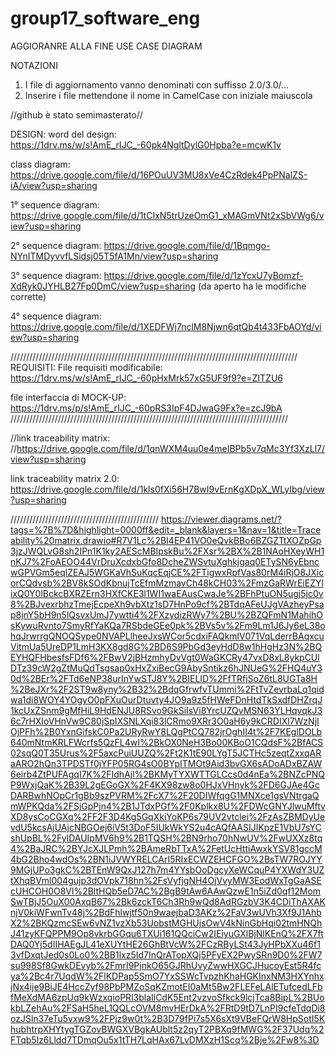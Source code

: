 # group17_software_eng
AGGIORANRE ALLA FINE USE CASE DIAGRAM

NOTAZIONI
1. I file di aggiornamento vanno denominati con suffisso 2.0/3.0/...
2. Inserire i file mettendone il nome in CamelCase con iniziale maiuscola

//github è stato semimasterato//


DESIGN: 
word del design: 
https://1drv.ms/w/s!AmE_rIJC_-60pk4NgltDylG0Hpba?e=mcwK1v

class diagram: 
https://drive.google.com/file/d/16POuUV3MU8xVe4CzRdek4PpPNalZS-iA/view?usp=sharing

1° sequence diagram: 
https://drive.google.com/file/d/1tCIxN5trUzeOmG1_xMAGmVNt2xSbVWg6/view?usp=sharing

2° sequence diagram: 
https://drive.google.com/file/d/1Bqmgo-NYnITMDyvvfLSidsj05T5fA1Mn/view?usp=sharing

3° sequence diagram:
https://drive.google.com/file/d/1zYcxU7yBomzf-XdRyk0JYHLB27Fp0DmC/view?usp=sharing
(da aperto ha le modifiche corrette)

4° sequence diagram: 
https://drive.google.com/file/d/1XEDFWj7nclM8Njwn6qtQb4t433FbAOYd/view?usp=sharing

///////////////////////////////////////////////////////////////////////////////////////////
REQUISITI: 
File requisiti modificabile:
https://1drv.ms/w/s!AmE_rIJC_-60pHxMrk57xG5UF9f9?e=ZITZU6

file interfaccia di MOCK-UP: 
https://1drv.ms/p/s!AmE_rIJC_-60pRS3IpF4DJwaG9Fx?e=zcJ9bA
////////////////////////////////////////////////////////////////////////////////////////

//link traceability matrix: 
//https://drive.google.com/file/d/1qnWXM4uu0e4meIBPb5v7qMc3Yf3XzLl7/view?usp=sharing

link traceability matrix 2.0:
https://drive.google.com/file/d/1kls0fXi56H7BwI9vErnKgXDpX_WLyIbg/view?usp=sharing


///////////////////////////////////////////////
https://viewer.diagrams.net/?tags=%7B%7D&highlight=0000ff&edit=_blank&layers=1&nav=1&title=Traceability%20matrix.drawio#R7V1Lc%2BI4EP41VO0eQvkBBo6BZGZTtXOZpGp3jzJWQLvG8sh2IPn1K1ky2AEScMBIpskBu%2FXsr%2BX%2B1NAoHXeyWH1nKJ7%2FoAEOO44VrDruXcdxbGfo8DcheZWSvtuXghkjgaq0ETySN6yEbncwGPVGm5eqlZEAJ5WGKaVhSuKqcEqjCE%2FTigwxRpfVas80rM4iRjO8JXicorCQdvsb%2BV8kSOdKbnujTcEfmMzmavCh48kCH03%2FmzGaRWrEiEZYlixQ0Y0lBckcBXRZErn3HXfCKE3l1WI1waEAusCwaJe%2BFhPtuON5ugj5jc0v8%2BJvexrbhzTmejEcpeXh9vbXtz1sD7HnPo9cf%2BTdqAFeUJgVAzheyPsap8jnY5bH9n5lQsvxUmJ7ywtti4%2FXzydizRWy7%2BU%2BZQFmN1MahihOsKywuRvnto7SmyRfYaKQa7RSbdeGEe0pk%2BVs5v%2Fm9Lm1J6Jy6eL38ohqJrwrrgQNOQSype0NVAPLlheeJxsWCor5cdxiFAQkmlV071VqLderrBAqxcuVitmUa5UreDP1LmH3KX8gd8G%2BD6S9PbGd3eyHdD8w1hHgHz3N%2BQEYHQFHbesfsFDf6%2FBwV2jBHzmhyDvVgt0WaGKCRy47vxD8xL8ykpCUlDTz39cW2gZtMuQdTsgsap0xHxZxiBecG9AbySntikz6hJNUeG%2FHQ4uY30d%2BEr%2FTd6eNP38urInYwSTJ8Y%2BIELID%2FfTRfjSoZ6tL8UGTa8H%2BeJXr%2F2ST9w8yny%2B32%2BdqGfrwfvTUmmi%2FtTvZevrbaLq1qidwa1di8WOY4YOgyO0pFXuOurDtuvty4JO9a9z5fHWeFDnHtdTkSxdfDHZrqJ1kcUxZSnm9gMfHiL9HdENJU8RSvo9GkSiIsVi8YrcUZQvMSN63YLHqvqkJ36c7rHXIoVHnVw9C80jSpIXSNLXqi83lCRmo9XRr3O0aH6y9kCRDIXl7WzNjIOjPFh%2B0YxnGifskC0Pa2URyRwY8LQgPtCQ782jrOghII4t%2F7KEglDOLb640mNtmKRLFWcrfs5QzFL4wI%2BkOX0NeH3Bo00KBoO1CQdsF%2BfACS02sqQ0T35Urus%2F5axcPuiUUZQ%2Ft2K1tE90LYgT5JCTHc5zeqtZxxqARaARO2hQn3TPDSTf0jYFP05RG4sO0BYpITMOt9Aid3bvGX6sADoADxBZAW6eirb4ZtPUFAgqI7K%2FIdhAjl%2BKMyTYXWTTGLCcs0d4nEa%2BNZcPNQP9WxjQaK%2B39L2gEGoGX%2F4KX98zw8o0HJxVHnyk%2FD6GJAe4GcDARBwhNOpCr1gBb9szPVRM%2FcX7%2F20DIWfqgG1MNXce1gsVNtrgaQmWPKQda%2FSjGpPjn4%2B1JTdxPGf%2F0Kplkx8U%2FDWcGNYJlwuMftvXD8ysCoCGXq%2FF2F3D4Kg5GqXkiYoKP6s79UV2vtclei%2FzAsZBMDyUevdU5kcsAjUAjcNBGOej6iV5t3DoF5IUkWkYS2u4cAQfAASIJIKpzE1VbU7sYCshUpBL%2FylDAUIpMV6h9%2B1TQSH%2BN9rho70hNwUV%2FwUXXz8tq4%2BaJRC%2BYJcXJLPmh%2BAmeRbTTxA%2FetUcHttiAwxkYSV81gccM4bG2Bho4wdOs%2BN1iJVWYRELCArI5RIxECWZEHCFGO%2BsTW7ROJYY9MGjUPo3gkC%2BTEnW9QxJ127h7m4YYsbOoDgcyXeWCquP4YXWdY3UZtXhqBVml004gujp3dOVpk718hn%2FsVyfjgNH4OjVvyMW3EodWxTgGaASEcUHCOH0O8Vl%2BltHQb5eD7AC%2BgB9tAw6AAwQzwE1n5iZd0qf12MomSwTBjJ5OuX00AxqB67%2Bk6zckT6Ch3Rh9wQd8AdRGzbV3K4CDiThAXAKnjV0kiWFwnTv48j%2BdFhlwjtf50n9waejbaD3AKz%2FaV3wUVh3Xf9J1AhbX2%2BKQzmcSEw6vNZ1vzXb53UobstMGHUjsOwV4kNinGbHqi02tmHNQhJ41zyKFQPPM9Op8vkrbGGqu6TXUi161QQciCw2IEiyuGXlBjNlKEnQ%2FX7ftDAQ0Yj5dIIHAEgJL41eXUYtHE26GhBtVcW%2FCzRByLSt43JyHPbXXu46f13vfDxqtJed0s0Lo0%2BB1lxz5Id7InQrATopXQj5PFyEX2PwySRn9D0%2FW7su998Sf8GwkDEvyb%2FmrI9PjnkO65GJRhUvyZwwHXGCJHucoyEst5R4fcya%2Bc4r7UqdW%2FlKDPap5SmO7YxSSWcTvpzhKhaHGKInxNM3HXYnhxjNx4ije9BiJE4HccZyf98PbPMZoSqKZmotEI0aMt5Bw2FLEFeLAlETufcedLFbfMeXdMA6zpUq9kWzxqioPRl3blaIlCdK5Ent2vzvoSfkck9lcjTca8BipL%2BUokbLZehAu%2FSaH5heL1QQLcOVM8mvHErDkA%2FRtD9tD7LnPI9cfeTdqDi8ozJSln37eTu5vxw9%2FPjz9w0t%2B3D79fPi7s5X6sXt9VBeFQrW8HpSotI5KhubhtrpXHYtygTGZovBWGXVBgkAUblt5z2qyT2PBXq9fMWG%2F37Udq%2FTqb5lz6Lldd7TDmqOu5x1tTH7LqHAx67LvDMXzH1Scq%2Bje%2Fw8%3D
